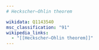 ```yaml
---
# Heckscher–Ohlin theorem

wikidata: Q1143540
msc_classification: "91"
wikipedia_links:
  - "[[Heckscher–Ohlin theorem]]"
---
```

